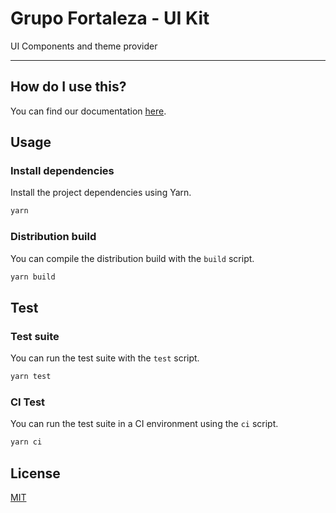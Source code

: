 # Grupo Fortaleza - UI Kit

UI Components and theme provider

---

## How do I use this?

You can find our documentation [here](./.github/docs/README.md).

## Usage

### Install dependencies

Install the project dependencies using Yarn.

```bash
yarn
```

### Distribution build

You can compile the distribution build with the `build` script.

```bash
yarn build
```
## Test

### Test suite

You can run the test suite with the `test` script.

```bash
yarn test
```
### CI Test

You can run the test suite in a CI environment using the `ci` script.

```bash
yarn ci
```

## License

[MIT](LICENSE)
